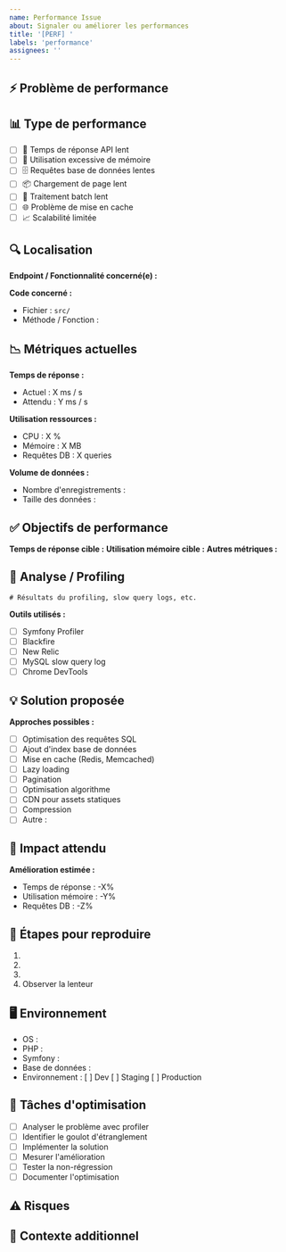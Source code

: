 ```yaml
---
name: Performance Issue
about: Signaler ou améliorer les performances
title: '[PERF] '
labels: 'performance'
assignees: ''
---
```


## ⚡ Problème de performance

<!-- Description claire du problème de performance constaté -->

## 📊 Type de performance

- [ ] 🐌 Temps de réponse API lent
- [ ] 💾 Utilisation excessive de mémoire
- [ ] 🗄️ Requêtes base de données lentes
- [ ] 📦 Chargement de page lent
- [ ] 🔄 Traitement batch lent
- [ ] 🌐 Problème de mise en cache
- [ ] 📈 Scalabilité limitée

## 🔍 Localisation

**Endpoint / Fonctionnalité concerné(e) :**
<!-- Ex: GET /api/users, Page de dashboard, etc. -->

**Code concerné :**
- Fichier : `src/`
- Méthode / Fonction : 

## 📉 Métriques actuelles

**Temps de réponse :**
- Actuel : X ms / s
- Attendu : Y ms / s

**Utilisation ressources :**
- CPU : X %
- Mémoire : X MB
- Requêtes DB : X queries

**Volume de données :**
- Nombre d'enregistrements : 
- Taille des données : 

## ✅ Objectifs de performance

**Temps de réponse cible :** 
**Utilisation mémoire cible :**
**Autres métriques :**

## 🔬 Analyse / Profiling

```
# Résultats du profiling, slow query logs, etc.
```

**Outils utilisés :**
- [ ] Symfony Profiler
- [ ] Blackfire
- [ ] New Relic
- [ ] MySQL slow query log
- [ ] Chrome DevTools

## 💡 Solution proposée

<!-- Comment peux-tu améliorer les performances ? -->

**Approches possibles :**
- [ ] Optimisation des requêtes SQL
- [ ] Ajout d'index base de données
- [ ] Mise en cache (Redis, Memcached)
- [ ] Lazy loading
- [ ] Pagination
- [ ] Optimisation algorithme
- [ ] CDN pour assets statiques
- [ ] Compression
- [ ] Autre : 

## 🎯 Impact attendu

**Amélioration estimée :**
- Temps de réponse : -X%
- Utilisation mémoire : -Y%
- Requêtes DB : -Z%

## 🔄 Étapes pour reproduire

1. 
2. 
3. 
4. Observer la lenteur

## 🖥️ Environnement

- OS : 
- PHP : 
- Symfony : 
- Base de données : 
- Environnement : [ ] Dev [ ] Staging [ ] Production

## 📌 Tâches d'optimisation

- [ ] Analyser le problème avec profiler
- [ ] Identifier le goulot d'étranglement
- [ ] Implémenter la solution
- [ ] Mesurer l'amélioration
- [ ] Tester la non-régression
- [ ] Documenter l'optimisation

## ⚠️ Risques

<!-- Y a-t-il des risques avec l'optimisation proposée ? -->

## 💬 Contexte additionnel

<!-- Graphiques, screenshots du profiler, etc. -->